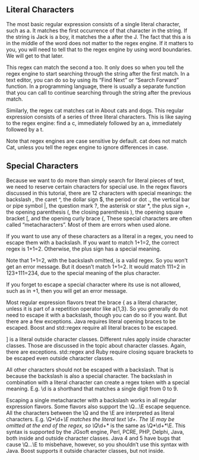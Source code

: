 ## Literal Characters

The most basic regular expression consists of a single literal character, such as a. It matches the first occurrence of that character in the string. If the string is Jack is a boy, it matches the a after the J. The fact that this a is in the middle of the word does not matter to the regex engine. If it matters to you, you will need to tell that to the regex engine by using word boundaries. We will get to that later.

This regex can match the second a too. It only does so when you tell the regex engine to start searching through the string after the first match. In a text editor, you can do so by using its “Find Next” or “Search Forward” function. In a programming language, there is usually a separate function that you can call to continue searching through the string after the previous match.

Similarly, the regex cat matches cat in About cats and dogs. This regular expression consists of a series of three literal characters. This is like saying to the regex engine: find a c, immediately followed by an a, immediately followed by a t.

Note that regex engines are case sensitive by default. cat does not match Cat, unless you tell the regex engine to ignore differences in case.

## Special Characters

Because we want to do more than simply search for literal pieces of text, we need to reserve certain characters for special use. In the regex flavors discussed in this tutorial, there are 12 characters with special meanings: the backslash \, the caret ^, the dollar sign $, the period or dot ., the vertical bar or pipe symbol |, the question mark ?, the asterisk or star *, the plus sign +, the opening parenthesis (, the closing parenthesis ), the opening square bracket [, and the opening curly brace {, These special characters are often called “metacharacters”. Most of them are errors when used alone.

If you want to use any of these characters as a literal in a regex, you need to escape them with a backslash. If you want to match 1+1=2, the correct regex is 1\+1=2. Otherwise, the plus sign has a special meaning.

Note that 1+1=2, with the backslash omitted, is a valid regex. So you won’t get an error message. But it doesn’t match 1+1=2. It would match 111=2 in 123+111=234, due to the special meaning of the plus character.

If you forget to escape a special character where its use is not allowed, such as in +1, then you will get an error message.

Most regular expression flavors treat the brace { as a literal character, unless it is part of a repetition operator like a{1,3}. So you generally do not need to escape it with a backslash, though you can do so if you want. But there are a few exceptions. Java requires literal opening braces to be escaped. Boost and std::regex require all literal braces to be escaped.

] is a literal outside character classes. Different rules apply inside character classes. Those are discussed in the topic about character classes. Again, there are exceptions. std::regex and Ruby require closing square brackets to be escaped even outside character classes.

All other characters should not be escaped with a backslash. That is because the backslash is also a special character. The backslash in combination with a literal character can create a regex token with a special meaning. E.g. \d is a shorthand that matches a single digit from 0 to 9.

Escaping a single metacharacter with a backslash works in all regular expression flavors. Some flavors also support the \Q…\E escape sequence. All the characters between the \Q and the \E are interpreted as literal characters. E.g. \Q*\d+*\E matches the literal text *\d+*. The \E may be omitted at the end of the regex, so \Q*\d+* is the same as \Q*\d+*\E. This syntax is supported by the JGsoft engine, Perl, PCRE, PHP, Delphi, Java, both inside and outside character classes. Java 4 and 5 have bugs that cause \Q…\E to misbehave, however, so you shouldn’t use this syntax with Java. Boost supports it outside character classes, but not inside.